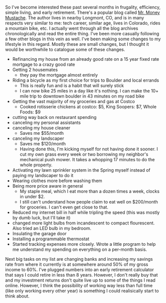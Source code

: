 So I've become interested these past several months in frugality, efficiency, simple living, and early retirement. There's a popular blog called [Mr. Money Mustache](http://www.mrmoneymustache.com). The author lives in nearby Longmont, CO, and is in many respects very similar to me: tech career, similar age, lives in Colorado, rides a mountain bike, etc. I actually went through all the blog archives chronologically and read the entire thing. I've been more casually following a few other blogs in this vein as well. I've been making some changes to my lifestyle in this regard. Mostly these are small changes, but I thought it would be worthwhile to catalogue some of these changes.

* Refinancing my house from an already good rate on a 15 year fixed rate mortgage to a crazy good rate
* Getting 2 housemates
  * they pay the mortgage almost entirely
* Riding a bicycle as my first choice for trips to Boulder and local errands
  * This is really fun and is a habit that will surely stick
  * I can now bike 25 miles in a day like it's nothing. I can make the 10+ mile trip to downtown boulder in 43 minutes on my road bike
* Getting the vast majority of my groceries and gas at Costco
  * Cooked rotisserie chickens at costco: $5, King Soopers: $7, Whole Foods: $9
* cutting way back on restaurant spending
* canceling my personal assistants
* canceling my house cleaner
  * Saves me $55/month
* canceling my landscaper
  * Saves me $120/month
  * Having done this, I'm kicking myself for not having done it sooner. I cut my own grass every week or two borrowing my neighbor's mechanical push mower. It takes a whopping 17 minutes to do the whole property.
* Activating my lawn sprinkler system in the Spring myself instead of paying my landscaper to do it
* Wearing clothes more before washing them
* Being more price aware in general
  * My staple meal, which I eat more than a dozen times a week, clocks in under $2.
  * I still can't understand how people claim to eat well on $200/month for groceries. I can't even get close to that.
* Reduced my internet bill in half while tripling the speed (this was mostly by dumb luck, but I'll take it)
* changed more light bulbs from incandescent to compact flourescent. Also tried an LED bulb in my bedroom.
* Insulating the garage door
* Installing a programmable thermostat
* Started tracking expenses more closely. Wrote a little program to help me understand my spending on everything on a per-month basis.

Next big tasks on my list are changing banks and increasing my savings rate from where it currently is at somewhere around 50% of my gross income to 60%. I've plugged numbers into an early retirement calculator that says I could retire in less than 8 years. However, I don't really buy that and my investment returns don't quite live up to some of the things I read online. However, I think the possibility of working way less than full time (like only working every other year) is something I could realisically start to think about.
